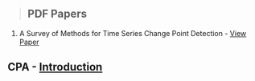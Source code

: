 > ## PDF Papers



1.  A Survey of Methods for Time Series Change Point Detection -  [View Paper](https://changepointanalysis.github.io/content/papers/A_Survey_of_Methods_for_Time_Series_Change_Point_Detection.pdf)
                   


## CPA -  [Introduction](https://changepointanalysis.github.io/ "Changepoint Analysis Introduction")
